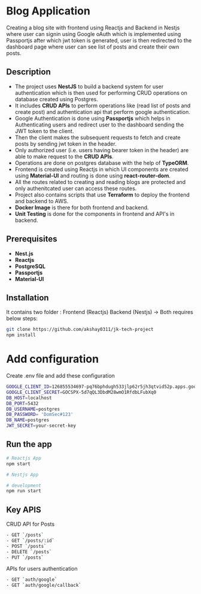 # Blog Application

Creating a blog site with frontend using Reactjs and Backend in Nestjs where user can signin using Google oAuth which is implemented using Passportjs after which jwt token is generated, user is then redirected to the dashboard page where user can see list of posts and create their own posts.


## Description

- The project uses **NestJS** to build a backend system for user authentication which is then used for performing CRUD operations on database created using Postgres.
- It includes **CRUD APIs** to perform operations like (read list of posts and create post) and authentication api that perform google authentication.
- Google Authentication is done using **Passportjs** which helps in Authenticating users and redirect user to the dashboard sending the JWT token to the client.
- Then the client makes the subsequent requests to fetch and create posts by sending jwt token in the header.
- Only authorized user (i.e. users having bearer token in the header) are able to make request to the **CRUD APIs**.
- Operations are done on postgres database with the help of **TypeORM**.
- Frontend is created using Reactjs in which UI components are created using **Material-UI** and routing is done using **react-router-dom**.
- All the routes related to creating and reading blogs are protected and only authenitcated user can access these routes.
- Project also contains scripts that use **Terraform** to deploy the frontend and backend to AWS.
- **Docker Image** is there for both frontend and backend.
- **Unit Testing** is done for the components in frontend and API's in backend.

## Prerequisites

- **Nest.js**
- **Reactjs**
- **PostgreSQL**
- **Passportjs**
- **Material-UI**

## Installation

It contains two folder : Frontend (Reactjs) Backend (Nestjs) -> 
Both requires below steps:

```sh
git clone https://github.com/akshay0311/jk-tech-project
npm install
```

# Add configuration 

Create .env file and add these configuration

```sh
GOOGLE_CLIENT_ID=126855534697-pq76bphdugh533jlp62r5jh3qtvid52p.apps.googleusercontent.com
GOOGLE_CLIENT_SECRET=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
DB_HOST=localhost
DB_PORT=5432
DB_USERNAME=postgres
DB_PASSWORD= 'DomSec#123'
DB_NAME=postgres
JWT_SECRET=your-secret-key
```

## Run the app

```sh
# Reactjs App
npm start

# Nestjs App

# development
npm run start

```

## Key APIS

CRUD API for Posts

```sh
- GET `/posts`
- GET `/posts/:id`
- POST `/posts`
- DELETE `/posts`
- PUT `/posts`
```

APIs for users authentication

```sh
- GET `auth/google`
- GET `auth/google/callback`
```
